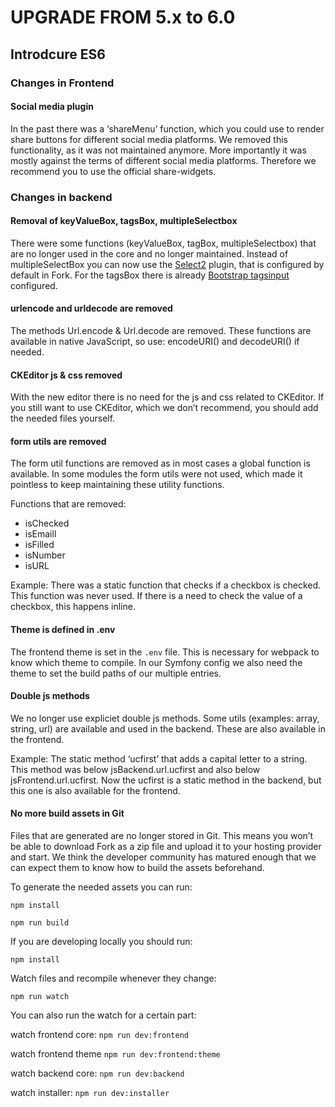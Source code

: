 UPGRADE FROM 5.x to 6.0
=======================

## Introdcure ES6

### Changes in Frontend

#### Social media plugin

In the past there was a ‘shareMenu’ function, which you could use to render share buttons for different social media platforms. We removed this functionality, as it was not maintained anymore. More importantly it was mostly against the terms of different social media platforms. Therefore we recommend you to use the official share-widgets.

### Changes in backend

#### Removal of keyValueBox, tagsBox, multipleSelectbox 

There were some functions (keyValueBox, tagBox, multipleSelectbox) that are no longer used in the core and no longer maintained.
Instead of multipleSelectBox you can now use the [Select2](https://select2.org/) plugin, that is configured by default in Fork.
For the tagsBox there is already [Bootstrap tagsinput](https://bootstrap-tagsinput.github.io/bootstrap-tagsinput/examples/) configured.

#### urlencode and urldecode are removed

The methods Url.encode & Url.decode are removed. These functions are available in native JavaScript, so use: encodeURI() and decodeURI() if needed.

#### CKEditor js & css removed

With the new editor there is no need for the js and css related to CKEditor. If you still want to use CKEditor, which we don’t recommend, you should add the needed files yourself.

#### form utils are removed

The form util functions are removed as in most cases a global function is available. In some modules the form utils were not used, which made it pointless to keep maintaining these utility functions.

Functions that are removed:
* isChecked
* isEmaill
* isFilled
* isNumber
* isURL


Example: There was a static function that checks if a checkbox is checked. This function was never used. If there is a need to check the value of a checkbox, this happens inline.

#### Theme is defined in .env

The frontend theme is set in the `.env` file. 
This is necessary for webpack to know which theme to compile. In our Symfony config we also need the theme to set the build paths of our multiple entries.

#### Double js methods

We no longer use expliciet double js methods. Some utils (examples: array, string, url) are available and used in the backend. These are also available in the frontend.

Example: The static method ‘ucfirst’ that adds a capital letter to a string. This method was below jsBackend.url.ucfirst and also below jsFrontend.url.ucfirst. Now the ucfirst is a static method in the backend, but this one is also available for the frontend.

#### No more build assets in Git

Files that are generated are no longer stored in Git. This means you won’t be able to download Fork as a zip file and upload it to your hosting provider and start.
We think the developer community has matured enough that we can expect them to know how to build the assets beforehand.

To generate the needed assets you can run:
```node
npm install
```

```
npm run build
```
	
If you are developing locally you should run:

```
npm install
```

 Watch files and recompile whenever they change:
 
```
npm run watch
```

You can also run the watch for a certain part:

watch frontend core: `npm run dev:frontend`

watch frontend theme `npm run dev:frontend:theme`

watch backend core: `npm run dev:backend`

watch installer: `npm run dev:installer`

